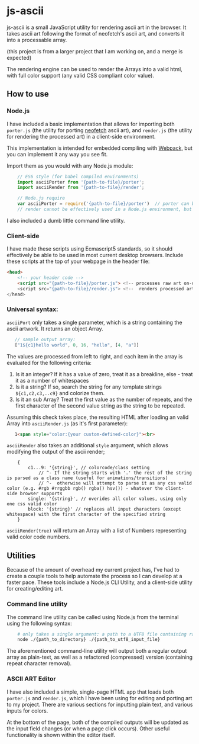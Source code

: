 # js-ascii

js-ascii is a small JavaScript utility for rendering ascii art in the browser. It takes ascii art following the format of neofetch's ascii art,
and converts it into a processable array.

(this project is from a larger project that I am working on, and a merge is expected)

The rendering engine can be used to render the Arrays into a valid html, with full color support (any valid CSS compliant color value).

## How to use
### Node.js
I have included a basic implementation that allows for importing both `porter.js` (the utility for porting [neofetch](https://github.com/dylanaraps/neofetch/tree/master/ascii/distro)  ascii art), and `render.js` (the utility for rendering the processed art) in a client-side environment.

This implementation is intended for embedded compiling with [Webpack](https://github.com/webpack/webpack), but you can implement it any way you see fit.

Import them as you would with any Node.js module:

```javascript
    // ES6 style (for babel compiled environments)
    import asciiPorter from '{path-to-file}/porter';
    import asciiRender from '{path-to-file}/render';

    // Node.js require
    var asciiPorter = require('{path-to-file}/porter')  // porter can be used in live Node Environment
    // render cannot be effectively used in a Node.js environment, but it can still be compiled this way into a live one
```

I also included a dumb little command line utility.

### Client-side
I have made these scripts using Ecmascript5 standards, so it should effectively be able to be used in most current desktop browsers.
Include these scripts at the top of your webpage in the header file:

```html
<head>
    <!-- your header code -->
    <script src="{path-to-file}/porter.js"> <!-- processes raw art on-demand -->
    <script src="{path-to-file}/render.js"> <!--  renders processed art in the browser -->
</head>
```

### Universal syntax:

`asciiPort` only takes a single parameter, which is a string containing the ascii artwork. It returns an object Array.

```javascript
   // sample output array:
   ["1${c1}hello world", 0, 16, "hello", [4, "a"]]
```

The values are processed from left to right, and each item in the array is evaluated for the following criteria:

   1. Is it an integer? If it has a value of zero, treat it as a breakline, else - treat it as a number of whitespaces
   2. Is it a string? If so, search the string for any template strings `${c1,c2,c3,..c9}` and colorize them.
   3. Is it an sub Array? Treat the first value as the number of repeats, and the first character of the second value string
   as the string to be repeated.

Assuming this check takes place, the resulting HTML after loading an valid Array into `asciiRender.js` (as it's first parameter):

```html
   1<span style="color:{your custom-defined-color}"><br>                helloaaaa</span>
```

`asciiRender` also takes an additional `style` argument, which allows modifying the output of the ascii render;

```json5
    {
        c1...9: '{string}', // colorcode/class setting
            // ^- If the string starts with '.' the rest of the string is parsed as a class name (useful for animations/transitions)
            // ^-  otherwise will attempt to parse it as any css valid color (e.g. #rgb #rrggbb rgb() rgba() hsv()) - whatever the client-side browser supports
        single: '{string}', // overides all color values, using only one css valid color
        block: '{string}' // replaces all input characters (except whitespace) with the first character of the specified string
    }
```

`asciiRender(true)` will return an Array with a list of Numbers representing valid color code numbers.

## Utilities
Because of the amount of overhead my current project has, I've had to create a couple tools to help automate the process so I can develop at a faster pace. These tools include a Node.js CLI Utility, and a client-side utility for creating/editing art.

### Command line utility
The command line utility can be called using Node.js from the terminal using the following syntax:
```bash
    # only takes a single argument: a path to a UTF8 file containing raw neofetch-like Ascii art
    node ./{path_to_directory} ./{path_to_utf8_input_file}
```

The aforementioned command-line utility will output both a regular output array as plain-text, as well as a refactored (compressed) version (containing repeat character removal).

### ASCII ART Editor
I have also included a simple, single-page HTML app that loads both `porter.js` and `render.js`, which I have been using for editing and porting art to my project. There are various sections for inputting plain text, and various inputs for colors.

At the bottom of the page, both of the compiled outputs will be updated as the input field changes (or when a page click occurs). Other useful functionality is shown within the editor itself.
